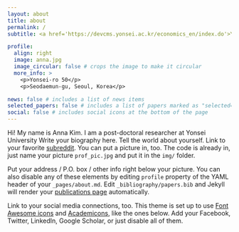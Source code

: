 ```yaml
---
layout: about
title: about
permalink: /
subtitle: <a href='https://devcms.yonsei.ac.kr/economics_en/index.do'>Yonsei University School of Economics </a>.

profile:
  align: right
  image: anna.jpg
  image_circular: false # crops the image to make it circular
  more_info: >
    <p>Yonsei-ro 50</p>
    <p>Seodaemun-gu, Seoul, Korea</p>

news: false # includes a list of news items
selected_papers: false # includes a list of papers marked as "selected={true}"
social: false # includes social icons at the bottom of the page
---
```


Hi! My name is Anna Kim. I am a post-doctoral researcher at Yonsei University
Write your biography here. Tell the world about yourself. Link to your favorite [subreddit](http://reddit.com). You can put a picture in, too. The code is already in, just name your picture `prof_pic.jpg` and put it in the `img/` folder.

Put your address / P.O. box / other info right below your picture. You can also disable any of these elements by editing `profile` property of the YAML header of your `_pages/about.md`. Edit `_bibliography/papers.bib` and Jekyll will render your [publications page](/al-folio/publications/) automatically.

Link to your social media connections, too. This theme is set up to use [Font Awesome icons](https://fontawesome.com/) and [Academicons](https://jpswalsh.github.io/academicons/), like the ones below. Add your Facebook, Twitter, LinkedIn, Google Scholar, or just disable all of them.
